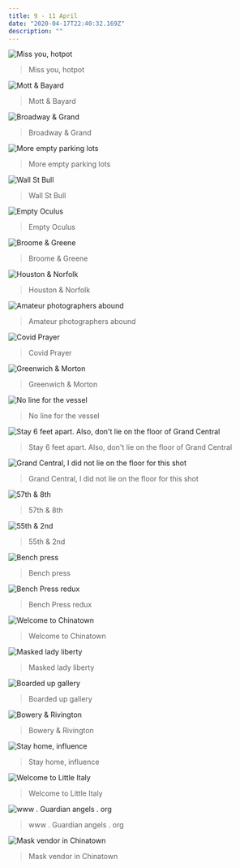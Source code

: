 ```yaml
---
title: 9 - 11 April
date: "2020-04-17T22:40:32.169Z"
description: ""
---
```


![Miss you, hotpot](./IMG_0298.jpg)
> Miss you, hotpot

![Mott & Bayard](./IMG_0300.jpg)
> Mott & Bayard

![Broadway & Grand](./IMG_0312.jpg)
> Broadway & Grand

![More empty parking lots](./IMG_0317.jpg)
> More empty parking lots

![Wall St Bull](./IMG_2598.jpg)
> Wall St Bull

![Empty Oculus](./IMG_0335.jpg)
> Empty Oculus

![Broome & Greene](./IMG_0339.jpg)
> Broome & Greene

![Houston & Norfolk](./IMG_0344.jpg)
> Houston & Norfolk

![Amateur photographers abound](./IMG_0367.jpg)
> Amateur photographers abound

![Covid Prayer](./IMG_0378.jpg)
> Covid Prayer

![Greenwich & Morton](./IMG_0384.jpg)
> Greenwich & Morton

![No line for the vessel](./IMG_2685.jpg)
> No line for the vessel

![Stay 6 feet apart. Also, don't lie on the floor of Grand Central](./IMG_0398.jpg)
> Stay 6 feet apart. Also, don't lie on the floor of Grand Central

![Grand Central, I did not lie on the floor for this shot](./IMG_0403.jpg)
> Grand Central, I did not lie on the floor for this shot

![57th & 8th](./IMG_0406.jpg)
> 57th & 8th

![55th & 2nd](./IMG_0408.jpg)
> 55th & 2nd

![Bench press](./IMG_2567.jpg)
> Bench press

![Bench Press redux](./IMG_2640.jpg)
> Bench Press redux

![Welcome to Chinatown](./IMG_2577.jpg)
> Welcome to Chinatown

![Masked lady liberty](./IMG_2596.jpg)
> Masked lady liberty

![Boarded up gallery](./IMG_2627.jpg)
> Boarded up gallery

![Bowery & Rivington](./IMG_2638.jpg)
> Bowery & Rivington

![Stay home, influence](./IMG_2664.jpg)
> Stay home, influence

![Welcome to Little Italy](./IMG_2667.jpg)
> Welcome to Little Italy

![www . Guardian angels . org](./IMG_2672.jpg)
> www . Guardian angels . org

![Mask vendor in Chinatown](./IMG_2673.jpg)
> Mask vendor in Chinatown
